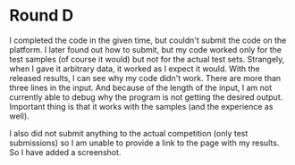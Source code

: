 # Round D

I completed the code in the given time, but couldn't submit the code on the platform. I later found out how to submit, but my code worked only for the test samples (of course it would) but not for the actual test sets. Strangely, when I gave it arbitrary data, it worked as I expect it would. With the released results, I can see why my code didn't work. There are more than three lines in the input. And because of the length of the input, I am not currently able to debug why the program is not getting the desired output. Important thing is that it works with the samples (and the experience as well).

I also did not submit anything to the actual competition (only test submissions) so I am unable to provide a link to the page with my results. So I have added a screenshot.